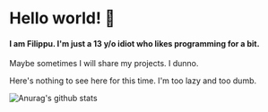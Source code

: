 # Hello world! 🌸
#### I am Filippu. I'm just a 13 y/o idiot who likes programming for a bit.

Maybe sometimes I will share my projects. I dunno.

Here's nothing to see here for this time. I'm too lazy and too dumb.

![Anurag's github stats](https://github-readme-stats.vercel.app/api?username=Filippuuu&show_icons=true&theme=radical)

<!--[![Anurag's github stats](https://github-readme-stats.vercel.app/api?username=Filippuuu)](https://github.com/anuraghazra/github-readme-stats)-->
